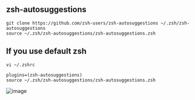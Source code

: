 ## zsh-autosuggestions
```
git clone https://github.com/zsh-users/zsh-autosuggestions ~/.zsh/zsh-autosuggestions
source ~/.zsh/zsh-autosuggestions/zsh-autosuggestions.zsh
```

## If you use default zsh  

`vi ~/.zshrc`

```
plugins=(zsh-autosuggestions)
source ~/.zsh/zsh-autosuggestions/zsh-autosuggestions.zsh
```

![image](https://user-images.githubusercontent.com/46060746/210697615-5bbfd021-e6f8-4ed8-8bad-2da88464cf6c.png)

